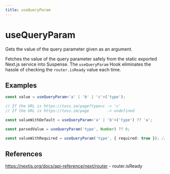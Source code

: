 ```yaml
---
title: useQueryParam
---
```


# useQueryParam

Gets the value of the query parameter given as an argument.

Fetches the value of the query parameter safely from the static exported Next.js service into Suspense.
The `useQueryParam` Hook eliminates the hassle of checking the `router.isReady` value each time.

## Examples

```typescript
const value = useQueryParam<'a' | 'b' | 'c'>('type');

// If the URL is https://toss.im/page?type=c -> 'c'
// If the URL is https://toss.im/page        -> undefined

const valueWithDefault = useQueryParam<'a' | 'b'>('type') ?? 'a';

const parsedValue = useQueryParam('type', Number) ?? 0;

const valueWithRequired = useQueryParam('type', { required: true }); // string
```

## References

https://nextjs.org/docs/api-reference/next/router - router.isReady
